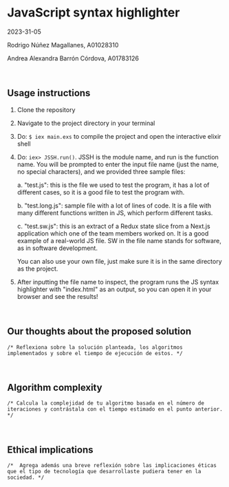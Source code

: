 # JavaScript syntax highlighter

2023-31-05

Rodrigo Núñez Magallanes, A01028310

Andrea Alexandra Barrón Córdova, A01783126

<br>

## Usage instructions

1. Clone the repository

2. Navigate to the project directory in your terminal

3. Do: `$ iex main.exs` to compile the project and open the interactive elixir shell

4. Do: `iex> JSSH.run()`. JSSH is the module name, and run is the function name. You will be prompted to enter the input file name (just the name, no special characters), and we provided three sample files:

   a. "test.js": this is the file we used to test the program, it has a lot of different cases, so it is a good file to test the program with.

   b. "test.long.js": sample file with a lot of lines of code. It is a file with many different functions written in JS, which perform different tasks.

   c. "test.sw.js": this is an extract of a Redux state slice from a Next.js application which one of the team members worked on. It is a good example of a real-world JS file. SW in the file name stands for software, as in software development.

   You can also use your own file, just make sure it is in the same directory as the project.

5. After inputting the file name to inspect, the program runs the JS syntax highlighter with "index.html" as an output, so you can open it in your browser and see the results!

<br>

## Our thoughts about the proposed solution

`/* Reflexiona sobre la solución planteada, los algoritmos implementados y sobre el tiempo de ejecución de estos. */`

<!-- CADA QUIÉN UNA, NO? -->

<br>

## Algorithm complexity

`/* Calcula la complejidad de tu algoritmo basada en el número de iteraciones y contrástala con el tiempo estimado en el punto anterior. */`

<br>

## Ethical implications

`/*  Agrega además una breve reflexión sobre las implicaciones éticas que el tipo de tecnología que desarrollaste pudiera tener en la sociedad. */`

<!-- IGUAL CADA QUIÉN UNA? -->
